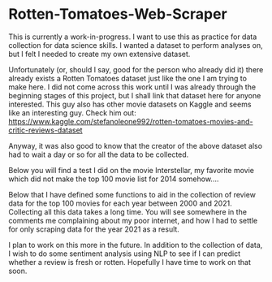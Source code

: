 # Rotten-Tomatoes-Web-Scraper

This is currently a work-in-progress. I want to use this as practice for data collection for data science skills. I wanted a dataset to perform analyses on, but I felt I needed to create my own extensive dataset.

Unfortunately (or, should I say, good for the person who already did it) there already exists a Rotten Tomatoes dataset just like the one I am trying to make here. I did not come across this work until I was already through the beginning stages of this project, but I shall link that dataset here for anyone interested. This guy also has other movie datasets on Kaggle and seems like an interesting guy. Check him out: https://www.kaggle.com/stefanoleone992/rotten-tomatoes-movies-and-critic-reviews-dataset

Anyway, it was also good to know that the creator of the above dataset also had to wait a day or so for all the data to be collected.

Below you will find a test I did on the movie Interstellar, my favorite movie which did not make the top 100 movie list for 2014 somehow....

Below that I have defined some functions to aid in the collection of review data for the top 100 movies for each year between 2000 and 2021. Collecting all this data takes a long time. You will see somewhere in the comments me complaining about my poor internet, and how I had to settle for only scraping data for the year 2021 as a result.

I plan to work on this more in the future. In addition to the collection of data, I wish to do some sentiment analysis using NLP to see if I can predict whether a review is fresh or rotten. Hopefully I have time to work on that soon.
